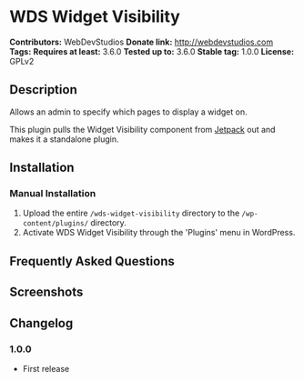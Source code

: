 # WDS Widget Visibility #
**Contributors:**      WebDevStudios
**Donate link:**       http://webdevstudios.com
**Tags:**
**Requires at least:** 3.6.0
**Tested up to:**      3.6.0
**Stable tag:**        1.0.0
**License:**           GPLv2

## Description ##

Allows an admin to specify which pages to display a widget on.

This plugin pulls the Widget Visibility component from [Jetpack](https://github.com/automattic/jetpack) out and makes it a standalone plugin.

## Installation ##

### Manual Installation ###

1. Upload the entire `/wds-widget-visibility` directory to the `/wp-content/plugins/` directory.
2. Activate WDS Widget Visibility through the 'Plugins' menu in WordPress.

## Frequently Asked Questions ##


## Screenshots ##


## Changelog ##

### 1.0.0 ###
* First release
